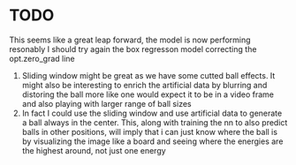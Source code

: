# TODO

This seems like a great leap forward, the model is now performing resonably
I should try again the box regresson model correcting the opt.zero_grad line

1. Sliding window might be great as we have some cutted ball effects. It might also be interesting to enrich the artificial data by blurring and distoring the ball more like one would expect it to be in a video frame and also playing with larger range of ball sizes
2. In fact I could use the sliding window and use artificial data to generate a ball always in the center. This, along with training the nn to also predict balls in other positions, will imply that i can just know where the ball is by visualizing the image like a board and seeing where the energies are the highest around, not just one energy